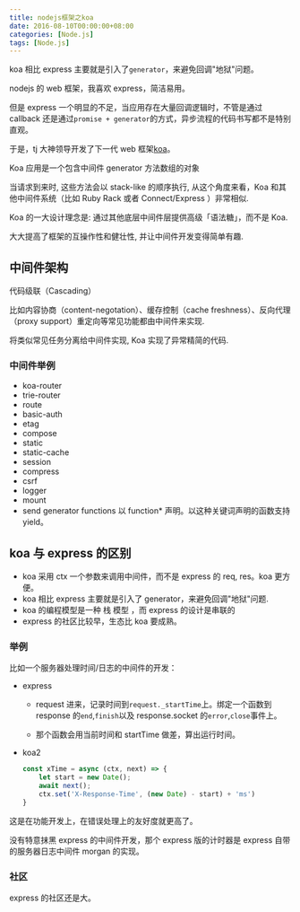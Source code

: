 ```yaml
---
title: nodejs框架之koa
date: 2016-08-10T00:00:00+08:00
categories: [Node.js]
tags: [Node.js]
---
```


koa 相比 express 主要就是引入了`generator`，来避免回调"地狱"问题。

<!--more-->

nodejs 的 web 框架，我喜欢 express，简洁易用。

但是 express 一个明显的不足，当应用存在大量回调逻辑时，不管是通过 callback 还是通过`promise + generator`的方式，异步流程的代码书写都不是特别直观。

于是，tj 大神领导开发了下一代 web 框架[koa](https://github.com/koajs/koa)。

Koa 应用是一个包含中间件 generator 方法数组的对象

当请求到来时, 这些方法会以 stack-like 的顺序执行, 从这个角度来看，Koa 和其他中间件系统（比如 Ruby Rack 或者 Connect/Express ）非常相似.

Koa 的一大设计理念是: 通过其他底层中间件层提供高级「语法糖」，而不是 Koa.

大大提高了框架的互操作性和健壮性, 并让中间件开发变得简单有趣.

## 中间件架构

代码级联（Cascading）

比如内容协商（content-negotation）、缓存控制（cache freshness）、反向代理（proxy support）重定向等常见功能都由中间件来实现.

将类似常见任务分离给中间件实现, Koa 实现了异常精简的代码.

### 中间件举例

- koa-router
- trie-router
- route
- basic-auth
- etag
- compose
- static
- static-cache
- session
- compress
- csrf
- logger
- mount
- send
  generator functions 以 function\* 声明。以这种关键词声明的函数支持 yield。

## koa 与 express 的区别

- koa 采用 ctx 一个参数来调用中间件，而不是 express 的 req, res。koa 更方便。
- koa 相比 express 主要就是引入了 generator，来避免回调"地狱"问题.
- koa 的编程模型是一种 栈 模型 ，而 express 的设计是串联的
- express 的社区比较早，生态比 koa 要成熟。

### 举例

比如一个服务器处理时间/日志的中间件的开发：

- express

  - request 进来，记录时间到`request._startTime`上。绑定一个函数到 response 的`end`,`finish`以及 response.socket 的`error`,`close`事件上。

  - 那个函数会用当前时间和 startTime 做差，算出运行时间。

- koa2

  ```javascript
  const xTime = async (ctx, next) => {
      let start = new Date();
      await next();
      ctx.set('X-Response-Time', (new Date) - start) + 'ms')
  }
  ```

这是在功能开发上，在错误处理上的友好度就更高了。

没有特意抹黑 express 的中间件开发，那个 express 版的计时器是 express 自带的服务器日志中间件 morgan 的实现。

### 社区

express 的社区还是大。
